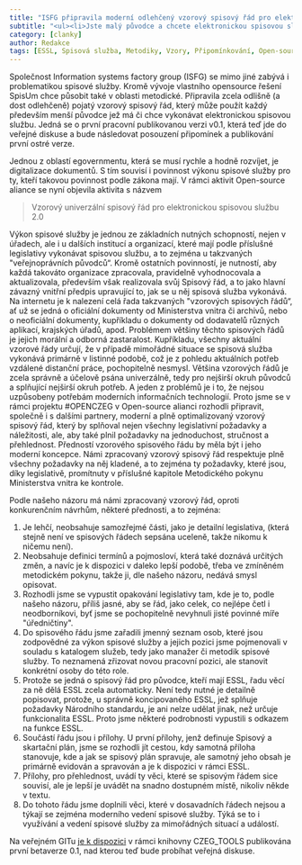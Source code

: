 ```yaml
---
title: "ISFG připravila moderní odlehčený vzorový spisový řád pro elektronickou spisovku, jde do veřejné diskuse"
subtitle: "<ul><li>Jste malý původce a chcete elektronickou spisovou službu, ale nevíte jak si vytvořit spisový řád?<li>Společnost ISFG rámci Open-source aliance připravila univerzálně použitelný zcela nově pojatý vzorový spisový řád.<li>Je o dost odlehčený a má být srozumitelnější a jednodušší.<li>Nyní jde do veřejné diskuse ze které vzejdou připomínky pro první finální verzi.</ul>"
category: [clanky]
author: Redakce
tags: [ESSL, Spisová služba, Metodiky, Vzory, Připomínkování, Open-source Aliance, Výstupy, Naše práce]
---
```


Společnost Information systems factory group (ISFG) se mimo jiné zabývá i problematikou spisové služby. Kromě vývoje vlastního opensource řešení SpisUm chce působit také v oblasti metodické. Připravila zcela odlišně (a dost odlehčeně) pojatý vzorový spisový řád, který může použít každý především menší původce jež má či chce vykonávat elektronickou spisovou službu. Jedná se o první pracovní publikovanou verzi v0.1, která teď jde do veřejné diskuse a bude následovat posouzení připomínek a publikování první ostré verze.

Jednou z oblastí egovernmentu, která se musí rychle a hodně rozvíjet, je digitalizace dokumentů. S tím souvisí i povinnost výkonu spisové služby pro ty, kteří takovou povinnost podle zákona mají. V rámci aktivit Open-source aliance se nyní objevila aktivita s názvem

> Vzorový univerzální spisový řád pro elektronickou spisovou službu 2.0


Výkon spisové služby je jednou ze základních nutných schopností, nejen v úřadech, ale i u dalších institucí a organizací, které mají podle příslušné legislativy vykonávat spisovou službu, a to zejména u takzvaných "veřejnoprávních původců“. Kromě ostatních povinností, je nutností, aby každá takováto organizace zpracovala, pravidelně vyhodnocovala a aktualizovala, především však realizovala svůj Spisový řád, a to jako hlavní závazný vnitřní předpis upravující to, jak se u něj spisová služba vykonává. Na internetu je k nalezení celá řada takzvaných "vzorových spisových řádů“, ať už se jedná o oficiální dokumenty od Ministerstva vnitra či archivů, nebo o neoficiální dokumenty, kupříkladu o dokumenty od dodavatelů různých aplikací, krajských úřadů, apod. Problémem většiny těchto spisových řádů je jejich morální a odborná zastaralost. Kupříkladu, všechny aktuální vzorové řády určují, že v případě mimořádné situace se spisová služba vykonává primárně v listinné podobě, což je z pohledu aktuálních potřeb vzdálené distanční práce, pochopitelně nesmysl. Většina vzorových řádů je zcela správně a účelově psána univerzálně, tedy pro nejširší okruh původců a splňující nejširší okruh potřeb. A jeden z problémů je i to, že nejsou uzpůsobeny potřebám moderních informačních technologií. Proto jsme se v rámci projektu #OPENCZEG v Open-source alianci rozhodli připravit, společně i s dalšími partnery, moderní a plně optimalizovaný vzorový spisový řád, který by splňoval nejen všechny legislativní požadavky a náležitosti, ale, aby také plnil požadavky na jednoduchost, stručnost a přehlednost. Předností vzorového spisového řádu by měla být i jeho moderní koncepce. Námi zpracovaný vzorový spisový řád respektuje plně všechny požadavky na něj kladené, a to zejména ty požadavky, které jsou, díky legislativě, promítnuty v příslušné kapitole Metodického pokynu Ministerstva vnitra ke kontrole.

Podle našeho názoru má námi zpracovaný vzorový řád, oproti konkurenčním návrhům, některé přednosti, a to zejména:

1. Je lehčí, neobsahuje samozřejmé části, jako je detailní legislativa, (která stejně není ve spisových řádech sepsána uceleně, takže nikomu k ničemu není).
2. Neobsahuje definici termínů a pojmosloví, která také doznává určitých změn, a navíc je k dispozici v daleko lepší podobě, třeba ve zmíněném metodickém pokynu, takže ji, dle našeho názoru, nedává smysl opisovat.
3. Rozhodli jsme se vypustit opakování legislativy tam, kde je to, podle našeho názoru, příliš jasné, aby se řád, jako celek, co nejlépe četl i neodborníkovi, byť jsme se pochopitelně nevyhnuli jisté povinné míře "úředničtiny".
4. Do spisového řádu jsme zařadili jmenný seznam osob, které jsou zodpovědné za výkon spisové služby a jejich pozici jsme pojmenovali v souladu s katalogem služeb, tedy jako manažer či metodik spisové služby. To neznamená zřizovat novou pracovní pozici, ale stanovit konkrétní osoby do této role.
5. Protože se jedná o spisový řád pro původce, kteří mají ESSL, řadu věcí za ně dělá ESSL zcela automaticky. Není tedy nutné je detailně popisovat, protože, u správně koncipovaného ESSL, jež splňuje požadavky Národního standardu, je ani nelze udělat jinak, než určuje funkcionalita ESSL. Proto jsme některé podrobnosti vypustili s odkazem na funkce ESSL.
6. Součástí řádu jsou i přílohy. U první přílohy, jenž definuje Spisový a skartační plán, jsme se rozhodli jít cestou, kdy samotná příloha stanovuje, kde a jak se spisový plán spravuje, ale samotný jeho obsah je primárně evidován a spravován a je k dispozici v rámci ESSL.
7. Přílohy, pro přehlednost, uvádí ty věci, které se spisovým řádem sice souvisí, ale je lepší je uvádět na snadno dostupném místě, nikoliv někde v textu.
8. Do tohoto řádu jsme doplnili věci, které v dosavadních řádech nejsou a týkají se zejména moderního vedení spisové služby. Týká se to i využívání a vedení spisové služby za mimořádných situací a událostí.

Na veřejném GITu [je k dispozici](https://github.com/OPENCZEG/czeg_tools/tree/master/templates/vzorovy_spisovy_rad_ESSL_moderni/v0.1)  v rámci knihovny CZEG_TOOLS publikována první betaverze 0.1, nad kterou teď bude probíhat veřejná diskuse.
